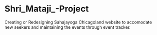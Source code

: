 # Shri_Mataji_-Project
Creating or Redesigning Sahajayoga Chicagoland website to accomodate new seekers and maintaining the events through event tracker.
